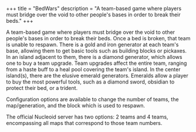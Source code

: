 +++
title = "BedWars"
description = "A team-based game where players must bridge over the void to other people's bases in order to break their beds."
+++

A team-based game where players must bridge over the void to other people's bases in order to break their beds. Once a bed is broken, that team is unable to respawn. There is a gold and iron generator at each team's base, allowing them to get basic tools such as building blocks or pickaxes. In an island adjacent to them, there is a diamond generator, which allows one to buy a team upgrade. Team upgrades affect the entire team, ranging from a haste buff to a heal pool covering the team's island.  In the center island(s), there are the elusive emerald generators. Emeralds allow a player to buy the most powerful tools, such as a diamond sword, obsidian to protect their bed, or a trident. 

Configuration options are available to change the number of teams, the map/generation, and the block which is used to respawn. 

The official Nucleoid server has two options: 2 teams and 4 teams, encompassing all maps that correspond to those team numbers. 
